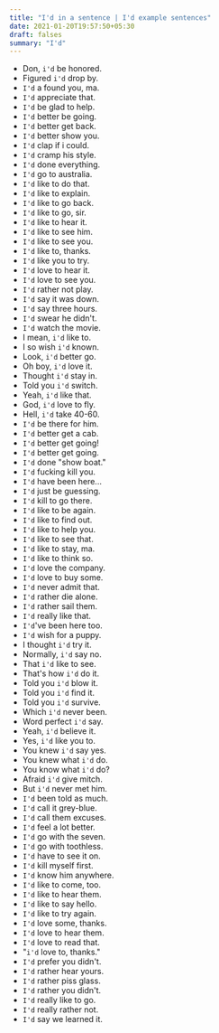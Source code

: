 ```yaml
---
title: "I'd in a sentence | I'd example sentences"
date: 2021-01-20T19:57:50+05:30
draft: falses
summary: "I'd"
---
```

- Don, `i'd` be honored.
- Figured `i'd` drop by.
- `I'd` a found you, ma.
- `I'd` appreciate that.
- `I'd` be glad to help.
- `I'd` better be going.
- `I'd` better get back.
- `I'd` better show you.
- `I'd` clap if i could.
- `I'd` cramp his style.
- `I'd` done everything.
- `I'd` go to australia.
- `I'd` like to do that.
- `I'd` like to explain.
- `I'd` like to go back.
- `I'd` like to go, sir.
- `I'd` like to hear it.
- `I'd` like to see him.
- `I'd` like to see you.
- `I'd` like to, thanks.
- `I'd` like you to try.
- `I'd` love to hear it.
- `I'd` love to see you.
- `I'd` rather not play.
- `I'd` say it was down.
- `I'd` say three hours.
- `I'd` swear he didn't.
- `I'd` watch the movie.
- I mean, `i'd` like to.
- I so wish `i'd` known.
- Look, `i'd` better go.
- Oh boy, `i'd` love it.
- Thought `i'd` stay in.
- Told you `i'd` switch.
- Yeah, `i'd` like that.
- God, `i'd` love to fly.
- Hell, `i'd` take 40-60.
- `I'd` be there for him.
- `I'd` better get a cab.
- `I'd` better get going!
- `I'd` better get going.
- `I'd` done "show boat."
- `I'd` fucking kill you.
- `I'd` have been here...
- `I'd` just be guessing.
- `I'd` kill to go there.
- `I'd` like to be again.
- `I'd` like to find out.
- `I'd` like to help you.
- `I'd` like to see that.
- `I'd` like to stay, ma.
- `I'd` like to think so.
- `I'd` love the company.
- `I'd` love to buy some.
- `I'd` never admit that.
- `I'd` rather die alone.
- `I'd` rather sail them.
- `I'd` really like that.
- `I'd`'ve been here too.
- `I'd` wish for a puppy.
- I thought `i'd` try it.
- Normally, `i'd` say no.
- That `i'd` like to see.
- That's how `i'd` do it.
- Told you `i'd` blow it.
- Told you `i'd` find it.
- Told you `i'd` survive.
- Which `i'd` never been.
- Word perfect `i'd` say.
- Yeah, `i'd` believe it.
- Yes, `i'd` like you to.
- You knew `i'd` say yes.
- You knew what `i'd` do.
- You know what `i'd` do?
- Afraid `i'd` give mitch.
- But `i'd` never met him.
- `I'd` been told as much.
- `I'd` call it grey-blue.
- `I'd` call them excuses.
- `I'd` feel a lot better.
- `I'd` go with the seven.
- `I'd` go with toothless.
- `I'd` have to see it on.
- `I'd` kill myself first.
- `I'd` know him anywhere.
- `I'd` like to come, too.
- `I'd` like to hear them.
- `I'd` like to say hello.
- `I'd` like to try again.
- `I'd` love some, thanks.
- `I'd` love to hear them.
- `I'd` love to read that.
- "`i'd` love to, thanks."
- `I'd` prefer you didn't.
- `I'd` rather hear yours.
- `I'd` rather piss glass.
- `I'd` rather you didn't.
- `I'd` really like to go.
- `I'd` really rather not.
- `I'd` say we learned it.
                 
